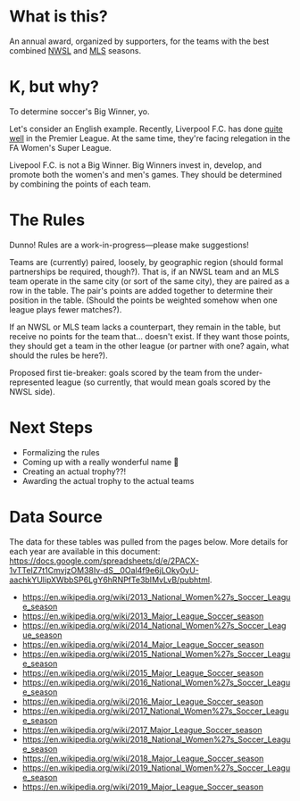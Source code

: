 # What is this?
An annual award, organized by supporters, for the teams with the best combined [NWSL](https://en.wikipedia.org/wiki/National_Women%27s_Soccer_League) and [MLS](https://en.wikipedia.org/wiki/Major_League_Soccer) seasons.

# K, but why?
To determine soccer's Big Winner, yo.

Let's consider an English example. Recently, Liverpool F.C. has done [quite well](https://www.fourfourtwo.com/features/liverpool-premier-league-records-most-goals-points-unbeaten-run-earliest-title-man-city-chelsea-man-utd) in the Premier League. At the same time, they're facing relegation in the FA Women's Super League.

Livepool F.C. is not a Big Winner. Big Winners invest in, develop, and promote both the women's and men's games. They should be determined by combining the points of each team.

# The Rules
Dunno! Rules are a work-in-progress—please make suggestions!

Teams are (currently) paired, loosely, by geographic region (should formal partnerships be required, though?). That is, if an NWSL team and an MLS team operate in the same city (or sort of the same city), they are paired as a row in the table. The pair's points are added together to determine their position in the table. (Should the points be weighted somehow when one league plays fewer matches?).

If an NWSL or MLS team lacks a counterpart, they remain in the table, but receive no points for the team that... doesn't exist. If they want those points, they should get a team in the other league (or partner with one? again, what should the rules be here?).

Proposed first tie-breaker: goals scored by the team from the under-represented league (so currently, that would mean goals scored by the NWSL side).

# Next Steps
- Formalizing the rules
- Coming up with a really wonderful name :thinking:
- Creating an actual trophy??!
- Awarding the actual trophy to the actual teams

# Data Source
The data for these tables was pulled from the pages below. More details for each year are available in this document: https://docs.google.com/spreadsheets/d/e/2PACX-1vTTeIZ7t1CmvjzOM38Iv-dS__0Oal4f9e6jLOky0yU-aachkYUlipXWbbSP6LgY6hRNPfTe3bIMvLvB/pubhtml.

- https://en.wikipedia.org/wiki/2013_National_Women%27s_Soccer_League_season
- https://en.wikipedia.org/wiki/2013_Major_League_Soccer_season
- https://en.wikipedia.org/wiki/2014_National_Women%27s_Soccer_League_season
- https://en.wikipedia.org/wiki/2014_Major_League_Soccer_season
- https://en.wikipedia.org/wiki/2015_National_Women%27s_Soccer_League_season
- https://en.wikipedia.org/wiki/2015_Major_League_Soccer_season
- https://en.wikipedia.org/wiki/2016_National_Women%27s_Soccer_League_season
- https://en.wikipedia.org/wiki/2016_Major_League_Soccer_season
- https://en.wikipedia.org/wiki/2017_National_Women%27s_Soccer_League_season
- https://en.wikipedia.org/wiki/2017_Major_League_Soccer_season
- https://en.wikipedia.org/wiki/2018_National_Women%27s_Soccer_League_season
- https://en.wikipedia.org/wiki/2018_Major_League_Soccer_season
- https://en.wikipedia.org/wiki/2019_National_Women%27s_Soccer_League_season
- https://en.wikipedia.org/wiki/2019_Major_League_Soccer_season
